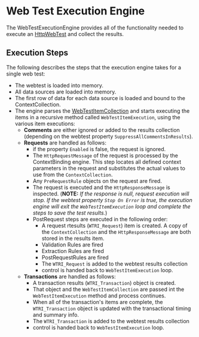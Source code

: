 ﻿# Web Test Execution Engine
The WebTestExecutionEngine provides all of the functionality needed to execute an [HttpWebTest](../HttpWebTesting/readme.md) and collect the results. 
## Execution Steps
The following describes the steps that the execution engine takes for a single web test:
- The webtest is loaded into memory.
- All data sources are loaded into memory.
- The first row of data for each data source is loaded and bound to the ContextCollection.
- The engine parses the [WebTestItemCollection](../HttpWebTesting/WebTestItems/readme.md) and starts executing the items in a recursive method called `WebTestItemExecution`, using the various item executions:
    - **Comments** are either ignored or added to the results collection (depending on the webtest property `SuppressAllCommentsInResults`).
    - **Requests** are handled as follows:
        - if the property `Enabled` is false, the request is ignored.
        - The `HttpRequestMessage` of the request is processed by the ContextBinding engine. This step locates all defined context parameters in the request and substitutes the actual values to use from the `ContextCollection`.
        - Any `PreRequestRule` objects on the request are fired.
        - The request is executed and the `HttpResponseMessage` is inspected. (**NOTE:** *If the response is null, request execution will stop. If the webtest property `Stop On Error` is true, the execution engine will exit the `WebTestItemExecution` loop and complete the steps to save the test results.*)
        - PostRequest steps are executed in the following order:
          - A request rtesults (`WTRI_Request`) item is created. A copy of the `ContextCollection` and the `HttpResponseMessage` are both stored in the results item.
          - Validation Rules are fired
          - Extraction Rules are fired
          - PostRequestRules are fired
          - The `WTRI_Request` is added to the webtest results collection
          - control is handed back to `WebTestItemExecution` loop.
    - **Transactions** are handled as follows:
      - A transaction results (`WTRI_Transaction`) object is created.
      - That object and the `WebTestItemCollection` are passed int the `WebTestItemExecution` method and process continues.
      - When all of the transaction's items are complete, the `WTRI_Transaction` object is updated with the transactional timing and summary info.
      - The `WTRI_Transaction` is added to the webtest results collection
      - control is handed back to `WebTestItemExecution` loop.

